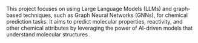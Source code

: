 This project focuses on using Large Language Models (LLMs) and graph-based techniques, such as Graph Neural Networks (GNNs), for chemical prediction tasks. It aims to predict molecular properties, reactivity, and other chemical attributes by leveraging the power of AI-driven models that understand molecular structures .
